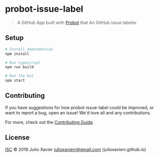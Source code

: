 # probot-issue-label

> A GitHub App built with [Probot](https://github.com/probot/probot) that An GitHub issue labeler

## Setup

```sh
# Install dependencies
npm install

# Run typescript
npm run build

# Run the bot
npm start
```

## Contributing

If you have suggestions for how probot-issue-label could be improved, or want to report a bug, open an issue! We'd love all and any contributions.

For more, check out the [Contributing Guide](CONTRIBUTING.md).

## License

[ISC](LICENSE) © 2019 Julio Xavier <julioxavierr@gmail.com> (julioxavierr.github.io)
